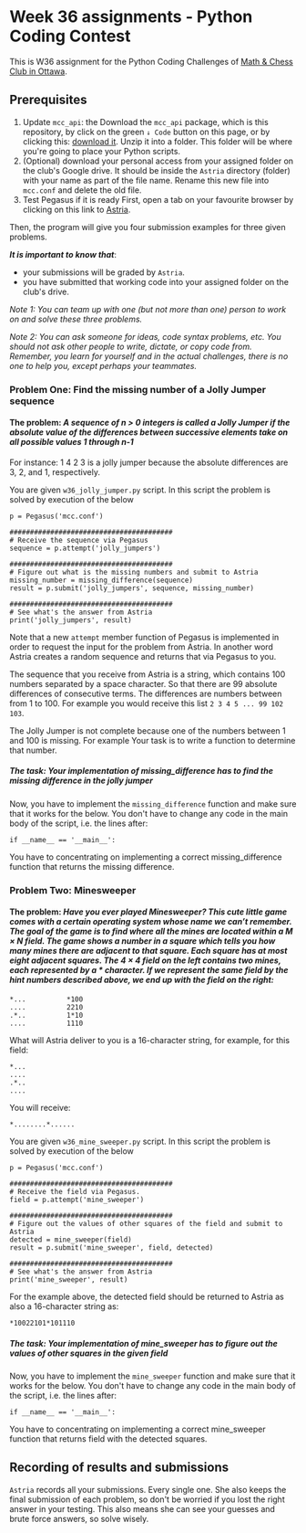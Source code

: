 # Week 36 assignments - Python Coding Contest

This is W36 assignment for the Python Coding Challenges of [Math & Chess Club in Ottawa](https://online2learn.wordpress.com/).

## Prerequisites
1. Update `mcc_api`: the Download the `mcc_api` package, which is this repository, by click on the green `↓ Code` button on this page, or by clicking this: [download it](https://github.com/nghia71/mcc_api/archive/master.zip). Unzip it into a folder. This folder will be where you're going to place your Python scripts.
2. (Optional) download your personal access from your assigned folder on the club's Google drive. It should be inside the `Astria` directory (folder) with your name as part of the file name. Rename this new file into `mcc.conf` and delete the old file.
3. Test Pegasus if it is ready
First, open a tab on your favourite browser by clicking on this link to [Astria](http://206.47.13.10:8080).

Then, the program will give you four submission examples for three given problems.

***It is important to know that***:
- your submissions will be graded by `Astria`.
- you have submitted that working code into your assigned folder on the club's drive.

*Note 1: You can team up with one (but not more than one) person to work on and solve these three problems.*

*Note 2: You can ask someone for ideas, code syntax problems, etc. You should not ask other people to write, dictate, or copy code from. Remember, you learn for yourself and in the actual challenges, there is no one to help you, except perhaps your teammates.*

### Problem One: Find the missing number of a Jolly Jumper sequence
#### The problem: *A sequence of n > 0 integers is called a Jolly Jumper if the absolute value of the differences between successive elements take on all possible values 1 through n-1*

For instance: 1 4 2 3 is a jolly jumper because the absolute differences are 3, 2, and 1, respectively.

You are given `w36_jolly_jumper.py` script. In this script the problem is solved by execution of the below

    p = Pegasus('mcc.conf')

    ########################################
    # Receive the sequence via Pegasus
    sequence = p.attempt('jolly_jumpers')

    ########################################
    # Figure out what is the missing numbers and submit to Astria
    missing_number = missing_difference(sequence)
    result = p.submit('jolly_jumpers', sequence, missing_number)

    ########################################
    # See what's the answer from Astria
    print('jolly_jumpers', result)

Note that a new `attempt` member function of Pegasus is implemented in order to request the input for the problem from Astria. In another word Astria creates a random sequence and returns that via Pegasus to you.

The sequence that you receive from Astria is a string, which contains 100 numbers separated by a space character. So that there are 99 absolute differences of consecutive terms. The differences are numbers between from 1 to 100. For example  you would receive this list `2 3 4 5 ... 99 102 103`.

The Jolly Jumper is not complete because one of the numbers between 1 and 100 is missing. For example Your task is to write a function to determine that number.

##### The task: *Your implementation of missing_difference has to find the missing difference in the jolly jumper*

Now, you have to implement the `missing_difference` function and make sure that it works for the below. You don't have to change any code in the main body of the script, i.e. the lines after:

    if __name__ == '__main__':

You have to concentrating on implementing a correct missing_difference function that returns the missing difference.

### Problem Two: Minesweeper
#### The problem: ***Have you ever played Minesweeper? This cute little game comes with a certain operating system whose name we can’t remember. The goal of the game is to find where all the mines are located within a M × N field. The game shows a number in a square which tells you how many mines there are adjacent to that square. Each square has at most eight adjacent squares. The 4 × 4 field on the left contains two mines, each represented by a * character. If we represent the same field by the hint numbers described above, we end up with the field on the right:***

    *...          *100
    ....          2210
    .*..          1*10
    ....          1110

What will Astria deliver to you is a 16-character string, for example, for this field:

    *...
    ....
    .*..
    ....

You will receive:

    *........*......

You are given `w36_mine_sweeper.py` script. In this script the problem is solved by execution of the below

    p = Pegasus('mcc.conf')

    ########################################
    # Receive the field via Pegasus.
    field = p.attempt('mine_sweeper')

    ########################################
    # Figure out the values of other squares of the field and submit to Astria
    detected = mine_sweeper(field)
    result = p.submit('mine_sweeper', field, detected)

    ########################################
    # See what's the answer from Astria
    print('mine_sweeper', result)

For the example above, the detected field should be returned to Astria as also a 16-character string as:

    *10022101*101110

##### The task: *Your implementation of mine_sweeper has to figure out the values of other squares in the given field*

Now, you have to implement the `mine_sweeper` function and make sure that it works for the below. You don't have to change any code in the main body of the script, i.e. the lines after:

    if __name__ == '__main__':

You have to concentrating on implementing a correct mine_sweeper function that returns field with the detected squares.

## Recording of results and submissions
`Astria` records all your submissions. Every single one. She also keeps the final submission of each problem, so don't be worried if you lost the right answer in your testing. This also means she can see your guesses and brute force answers, so solve wisely.
